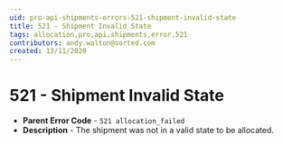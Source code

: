 ```yaml
---
uid: pro-api-shipments-errors-521-shipment-invalid-state
title: 521 - Shipment Invalid State
tags: allocation,pro,api,shipments,error,521
contributors: andy.walton@sorted.com
created: 13/11/2020
---
```

# 521 - Shipment Invalid State

* **Parent Error Code** - `521 allocation_failed`
* **Description** - The shipment was not in a valid state to be allocated.